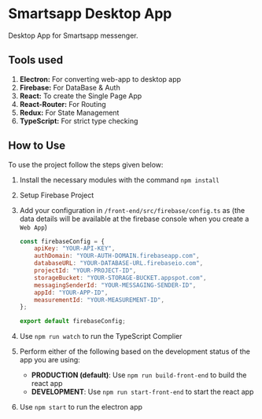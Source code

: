 # Smartsapp Desktop App

Desktop App for Smartsapp messenger.

## Tools used

1. **Electron:** For converting web-app to desktop app
2. **Firebase:** For DataBase & Auth
3. **React:** To create the Single Page App
4. **React-Router:** For Routing
5. **Redux:** For State Management
6. **TypeScript:** For strict type checking

## How to Use

To use the project follow the steps given below:

1. Install the necessary modules with the command `npm install`
2. Setup Firebase Project
3. Add your configuration in `/front-end/src/firebase/config.ts` as (the data details will be available at the firebase console when you create a `Web App`)

    ```javascript
    const firebaseConfig = {
    	apiKey: "YOUR-API-KEY",
    	authDomain: "YOUR-AUTH-DOMAIN.firebaseapp.com",
    	databaseURL: "YOUR-DATABASE-URL.firebaseio.com",
    	projectId: "YOUR-PROJECT-ID",
    	storageBucket: "YOUR-STORAGE-BUCKET.appspot.com",
    	messagingSenderId: "YOUR-MESSAGING-SENDER-ID",
    	appId: "YOUR-APP-ID",
    	measurementId: "YOUR-MEASUREMENT-ID",
    };

    export default firebaseConfig;
    ```

4. Use `npm run watch` to run the TypeScript Complier
5. Perform either of the following based on the development status of the app you are using:
    - **PRODUCTION (default)**: Use `npm run build-front-end` to build the react app
    - **DEVELOPMENT**: Use `npm run start-front-end` to start the react app
6. Use `npm start` to run the electron app
